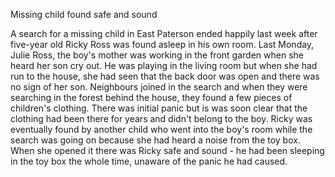 Missing child found safe and sound

A search for a missing child in East Paterson ended happily last week after five-year old Ricky Ross was found asleep in his own room. Last Monday, Julie Ross, the boy's mother was working in the front garden when she heard her son cry out. He was playing in the living room but when she had run to the house, she had seen that the back door was open and there was no sign of her son.
Neighbours joined in the search and when they were searching in the forest behind the house, they found a few pieces of children's clothing. There was initial panic but is was soon clear that the clothing had been there for years and didn't belong to the boy. Ricky was eventually found by another child who went into the boy's room while the search was going on because she had heard a noise from the toy box. When she opened it there was Ricky safe and sound - he had been sleeping in the toy box the whole time, unaware of the panic he had caused.